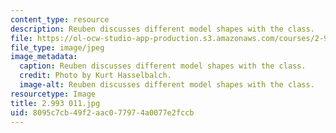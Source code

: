 ```yaml
---
content_type: resource
description: Reuben discusses different model shapes with the class.
file: https://ol-ocw-studio-app-production.s3.amazonaws.com/courses/2-993-special-topics-in-mechanical-engineering-the-art-and-science-of-boat-design-january-iap-2007/8095c7cb49f2aac077974a0077e2fccb_2993011.jpg
file_type: image/jpeg
image_metadata:
  caption: Reuben discusses different model shapes with the class.
  credit: Photo by Kurt Hasselbalch.
  image-alt: Reuben discusses different model shapes with the class.
resourcetype: Image
title: 2.993 011.jpg
uid: 8095c7cb-49f2-aac0-7797-4a0077e2fccb
---
```

